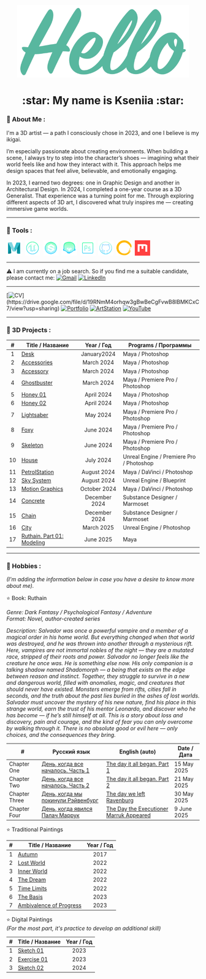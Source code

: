 <div align="center">
 <img src="https://github.com/AlfBerht/AlfBerht/blob/main/Hello/08.png" width="450px"/>
   
 <h1>
  :star: My name is Kseniia :star:
 </h1></div>

### :jigsaw: About Me :

<div>
 I'm a 3D artist — a path I consciously chose in 2023, and one I believe is my ikigai. <br />

I’m especially passionate about creating environments. When building a scene, I always try to step into the character’s shoes — imagining what their world feels like and how they interact with it. This approach helps me design spaces that feel alive, believable, and emotionally engaging. <br />

In 2023, I earned two degrees: one in Graphic Design and another in Architectural Design.
In 2024, I completed a one-year course as a 3D Generalist. That experience was a turning point for me. Through exploring different aspects of 3D art, I discovered what truly inspires me — creating immersive game worlds.

 ---

### :jigsaw: Tools :

<div>
  <img src="https://github.com/AlfBerht/AlfBerht/blob/main/Logos/Maya%2002.png" title="Maya" alt="Maya" width="40" height="40"/>&nbsp;
  <img src="https://github.com/AlfBerht/AlfBerht/blob/main/Logos/Unreal.png" title="Unreal Engine 5" alt="Unreal Engine 5" width="40" height="40"/>&nbsp;
  <img src="https://github.com/AlfBerht/AlfBerht/blob/main/Logos/Substance.png" title="Substance Painter & Designer" alt="Substance Painter & Designer" width="40" height="40"/>&nbsp;
  <img src="https://github.com/AlfBerht/AlfBerht/blob/main/Logos/Marmoset_02.png" title="Marmoset Toolbag" alt="Marmoset Toolbag" width="40" height="40"/>&nbsp;
  <img src="https://github.com/AlfBerht/AlfBerht/blob/main/Logos/Photoshop.png" title="Photoshop" alt="Photoshop" width="40" height="40"/>&nbsp;
  <img src="https://github.com/AlfBerht/AlfBerht/blob/main/Logos/GitHub.png" title="GitHub" alt="GitHub" width="40" height="40"/>&nbsp;
  <img src="https://github.com/AlfBerht/AlfBerht/blob/main/Logos/Gaea.png" title="Gaea" alt="Gaea" width="40" height="40"/>&nbsp;
  <img src="https://github.com/AlfBerht/AlfBerht/blob/main/Logos/QuixelMixer.png" title="QuixelMixer" alt="QuixelMixer" width="40" height="40"/>&nbsp;
</div>

---

:warning: I am currently on a job search. So if you find me a suitable candidate, please contact me: [![Gmail](https://img.shields.io/badge/-Gmail-f03c15?style=flat&logo=gmail&logoColor=white)](mailto:alfberht@gmail.com) [![LinkedIn](https://img.shields.io/badge/-LinkedIn-1589F0?style=flat&logo=Linkedin&logoColor=white)](https://www.linkedin.com/in/alfberht/)

---

[![CV](https://img.shields.io/badge/-CV-31a097?style=flat")](https://drive.google.com/file/d/19RNmM4orhqw3gBwBeCgFvwB8lBMKCxC7/view?usp=sharing) [![Portfolio](https://img.shields.io/badge/-Portfolio-0095b6?style=flat)](https://drive.google.com/file/d/1Wb0CCGzTGyJg2FCi6IesAvHnDg5vXfix/view?usp=sharing) [![ArtStation](https://img.shields.io/badge/-ArtStation-blue?style=flat&logo=artstation&logoColor=white)](https://alfberht.artstation.com/) [![YouTube](https://img.shields.io/badge/YouTube-f03c15?style=flat&logo=youtube&logoColor=white)](https://www.youtube.com/playlist?list=PL5t-oG0fyTFpw8Nwdy6QA4YbA6WEMsOgF)

---
 
### :jigsaw: 3D Projects :<br />
 
|        #        |   Title / Название  |  Year / Год  |  Programs / Программы  |
|  :---:  |   ---  |   :---:   |   ---   |
|        1        |   [Desk](https://drive.google.com/file/d/1M4BBxe5oC1JNOn9r7kTp6dkrlEx0p_r9/view?usp=sharing)  | January2024 | Maya / Photoshop |
|        2        |   [Accessories](https://drive.google.com/file/d/1IoOE6meLWe7u49-FQUVfVE7n5xikAJfN/view?usp=sharing)  | March 2024 | Maya / Photoshop |
|        3        |   [Accessory](https://drive.google.com/file/d/1OW3QgN8i29XwWnagqDtycAaCr9JsRJIV/view?usp=sharing)  | March 2024 | Maya / Photoshop |
|        4        |   [Ghostbuster](https://drive.google.com/drive/folders/1nqLdHAVMjrloypYca6cJJBXgKbx4Ec5K?usp=sharing)  | March 2024 | Maya / Premiere Pro / Photoshop |
|        5        |   [Honey 01](https://drive.google.com/file/d/1wtnyWrhgNHshCq3eJhYQ31njl937SkVf/view?usp=sharing)  | April 2024 | Maya / Photoshop |
|        6        |   [Honey 02](https://drive.google.com/file/d/1Xm2dZK3R-eTThtF38ymwtfoHcOU7Vq67/view?usp=sharing)  | April 2024 | Maya / Photoshop |
|        7        |   [Lightsaber](https://drive.google.com/drive/folders/14x3Xt1-Vp38xm165GktvLB3PsXLQ73cI?usp=sharing)  | May 2024 | Maya / Premiere Pro / Photoshop |
|        8        |   [Foxy](https://drive.google.com/drive/folders/1-m11GpZg4VY241gHdr9XADNn5fVviJJG?usp=sharing)  | June 2024 | Maya / Premiere Pro / Photoshop |
|        9        |   [Skeleton](https://drive.google.com/drive/folders/1mCjKsitJAPYiZ_mL7gC-l7pVQmpOnmMp?usp=sharing)  | June 2024 | Maya / Premiere Pro / Photoshop |
|        10       |   [House](https://drive.google.com/file/d/1LTgddAnTO--TWb9P16rhYESoj4O_Xxw4/view?usp=sharing)  | July 2024 | Unreal Engine / Premiere Pro / Photoshop |
|        11       |   [PetrolStation](https://drive.google.com/drive/folders/1a9eKQmY_gjWowrxwlVJvtF3Uj2g3HFjL?usp=sharing)  | August 2024 | Maya / DaVinci / Photoshop |
|        12       |   [Sky System](https://www.youtube.com/playlist?list=PL5t-oG0fyTFpw8Nwdy6QA4YbA6WEMsOgF)  | August 2024  | Unreal Engine / Blueprint |
|        13       |   [Motion Graphics](https://drive.google.com/file/d/1VuL4E5QY9ck3KalFD4jfGsE9OgBx7Qm_/view?usp=sharing)  | October 2024 | Maya / DaVinci / Photoshop |
|        14       |   [Concrete](https://drive.google.com/drive/folders/1c-WtOa708hhC6NwD1WAFz05lZtDB6OHe?usp=sharing)  | December 2024 | Substance Designer / Marmoset |
|        15       |   [Chain](https://drive.google.com/drive/folders/1vaGgtt_6bukveASrpbvgXVrQWzNgoYcp?usp=sharing)  | December 2024 | Substance Designer / Marmoset |
|        16       |   [City](https://drive.google.com/file/d/1momHsVW8YJlQGsey0tT725ElCAaQ0ST8/view?usp=sharing)  | March 2025 | Unreal Engine / Photoshop |
|        17       |   [Ruthain. Part 01: Modeling](https://youtu.be/uU61eAW6bn4)  | June 2025 | Maya |




---

### :jigsaw: Hobbies :
*(I'm adding the information below in case you have a desire to know more about me).*

:star: Book: Ruthain<br />

*Genre: Dark Fantasy / Psychological Fantasy / Adventure<br />
Format: Novel, author-created series*

*Description:
Salvador was once a powerful vampire and a member of a magical order in his home world. But everything changed when that world was destroyed, and he was thrown into another through a mysterious rift. Here, vampires are not immortal nobles of the night — they are a mutated race, stripped of their roots and power. Salvador no longer feels like the creature he once was. He is something else now.
His only companion is a talking shadow named Shadomorph — a being that exists on the edge between reason and instinct. Together, they struggle to survive in a new and dangerous world, filled with anomalies, magic, and creatures that should never have existed. Monsters emerge from rifts, cities fall in seconds, and the truth about the past lies buried in the ashes of lost worlds.
Salvador must uncover the mystery of his new nature, find his place in this strange world, earn the trust of his mentor Leonardo, and discover who he has become — if he’s still himself at all.
This is a story about loss and discovery, pain and courage, and the kind of fear you can only overcome by walking through it. There is no absolute good or evil here — only choices, and the consequences they bring.*

|        #         |   Русский язык    |  English (auto)    |  Date / Дата  |
|  ---   |   ---   |    ---   |    ---   |
|   Chapter One    |   [День, когда все началось. Часть 1](https://drive.google.com/file/d/1iCRm2Nnz0ay8RNbACGFPrhDyHm7lSc7C/view?usp=sharing)  | [The day it all began. Part 1](https://drive.google.com/file/d/15P--NcsGzTaxTX2SQVIinBwwuvUMo1F0/view?usp=sharing) |    15 May 2025   |
|   Chapter Two    |   [День, когда все началось. Часть 2](https://drive.google.com/file/d/1qW1NfzOiCpT4LH7JqTEa0KGoqhEvqqz7/view?usp=sharing)  | [The day it all began. Part 2](https://drive.google.com/file/d/11SR6fp4_ZfLeo-wCQc5Pn-29FCwWSoqm/view?usp=sharing) |    21 May 2025   |
|   Chapter Three  |   [День, когда мы покинули Рэйвенбург](https://drive.google.com/file/d/1yW3UcmbdoJM8NFHympXBRGBQZARK7ZmQ/view?usp=sharing)  | [The day we left Ravenburg](https://drive.google.com/file/d/1V2areKWKXofF7qSS4wSCmkcU9c9NyURt/view?usp=sharing) |    30 May 2025 |
|   Chapter Four   |   [День, когда явился Палач Маррук](https://drive.google.com/file/d/1P1UC9AthyBfSzHZgJGH-onMaDG3sPRo-/view?usp=sharing)  | [The Day the Executioner Marruk Appeared](https://drive.google.com/file/d/1xOoetW_uF87DqQPga5xpgJp2af9ObGd-/view?usp=sharing) |   9 June 2025   |

:star: Traditional Paintings

|        #        |   Title / Название  |  Year / Год  |
|  :---:  |   ---   |   :---:   |
|        1        |   [Autumn](https://drive.google.com/file/d/1DBa47JxikiwHDlw9U1h5sT3SipVPm5S4/view?usp=sharing)  |  2017 |
|        2        |   [Lost World](https://drive.google.com/file/d/11g6oWoYq0-GCu2RhoU_nUNLI99UlVwl0/view?usp=sharing)  |  2022  |
|        3        |   [Inner World](https://drive.google.com/file/d/16kcxnlrMgTZ1_AuCAQECz9ogV63bOliI/view?usp=sharing)  |  2022 |
|        4        |   [The Dream](https://drive.google.com/file/d/1RIs9GdTxuMZNp-UhlEacTHMC3C5gA2hc/view?usp=sharing)  |  2022  |
|        5        |   [Time Limits](https://drive.google.com/file/d/1stE9MuxvOv4ZWmWUSL59Ra8jt5Q9UaY0/view?usp=sharing)  |  2022  |
|        6        |   [The Basis](https://drive.google.com/file/d/1hS1VAhwMsNsMn-YZOLNo2_7RAPaNKWYZ/view?usp=sharing)  |  2023  |
|        7        |   [Ambivalence of Progress](https://drive.google.com/file/d/182wLnzDcUGDtFCa1jY97kaGjO_q2NKr6/view?usp=sharing)  |  2023  |

:star: Digital Paintings<br />
*(For the most part, it's practice to develop an additional skill)*


|        #        |   Title / Название  |  Year / Год  |
|  :---:  |   ---   |   :---:   |
|        1        |   [Sketch 01](https://drive.google.com/file/d/1v47SM1FFe_NwVsH4PTtHQJ3_8q45d2QP/view?usp=sharing)  |  2023  |
|        2        |   [Exercise 01](https://drive.google.com/file/d/1RoE1j0IVdRB9kAq6D8rbL_DMcv7pBMKe/view?usp=sharing)  |  2023  |
|        3        |   [Sketch 02](https://drive.google.com/file/d/1BL3aiXyXuWC5sfJiR9te2kRCn9ZkfSOt/view?usp=sharing)  |  2024  |
